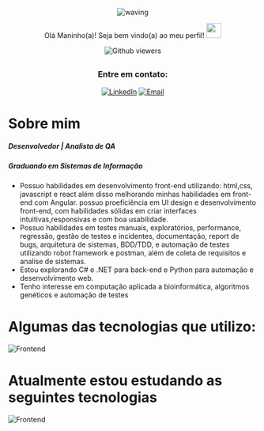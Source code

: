 <div align="center">
  

  

![waving](https://capsule-render.vercel.app/api?type=waving&height=200&text=Felipe%20Gabriel&fontAlign=50&fontAlignY=40&color=0:12ee,fff:3cb391F&animation=twinkling&fontColor=3B74BE)

Olá Maninho(a)! Seja bem vindo(a) ao meu perfil! <img src="https://c.tenor.com/Wx9IEmZZXSoAAAAi/hi.gif" width=30>

  ![Github viewers](https://komarev.com/ghpvc/?username=FelipeGabriel7&color=3B74BE&style=for-the-badge)

##

### Entre em contato:


<div>
  
  [![LinkedIn](https://img.shields.io/badge/LinkedIn-000?style=for-the-badge&logo=linkedin&logoColor=0E76A8)](https://www.linkedin.com/in/felipe-gabriel-dev/)
  [![Email](https://img.shields.io/badge/Email-000?style=for-the-badge&logo=gmail&logoColor=0E76A8)](mailto:felipegabfd@gmail.com)
  
</div>

</div>

# Sobre mim

<h5> Desenvolvedor | Analista de QA </h5>
<h5> Graduando em Sistemas de Informação</h5>
<ul>
  <li> Possuo habilidades em desenvolvimento front-end utilizando: html,css, javascript e react além disso melhorando minhas habilidades em front-end com Angular. possuo proeficiência em UI design e desenvolvimento front-end, com habilidades sólidas em criar interfaces intuitivas,responsivas e com boa usabilidade. </li>
  <li>  Possuo habilidades em testes manuais, exploratórios, performance, regressão, gestão de testes e incidentes, documentação, report de bugs, arquitetura de sistemas, BDD/TDD, e automação de testes utilizando robot framework e postman, além de coleta de requisitos e analíse de sistemas.</li>
  <li>  Estou explorando C# e .NET para back-end e Python para automação e desenvolvimento web.</li>
  <li> Tenho interesse em computação aplicada a bioinformática, algoritmos genéticos e automação de testes</li>
</ul>

# Algumas das tecnologias que utilizo:

![Frontend](https://skillicons.dev/icons?i=figma,html,css,js,typescript,react,postman,mysql)

# Atualmente estou estudando as seguintes tecnologias

![Frontend](https://skillicons.dev/icons?i=python,ts)

<br>



  
